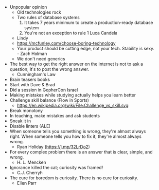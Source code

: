 - Unpopular opinion
    - Old technologies rock
	- Two rules of database systems
	  1. It takes 7 years minimum to create a production-ready database system
	  2. You're not an exception to rule 1
	  Luca Candela
	- Lindy
	- https://mcfunley.com/choose-boring-technology
	- Your product should be cutting edge, not your tech. Stability is sexy.  - Zach Holman
    - We don't need generics
- The best way to get the right answer on the internet is not to ask a question; it's to post the wrong answer.
    - Cunningham's Law
- Brain teasers books
- Start with Dave & Brad
- Did a session in GopherCon Israel
- Making mistakes while studying actually helps you learn better
- Challenge skill balance (Flow in Sports)
    - https://en.wikipedia.org/wiki/File:Challenge_vs_skill.svg
- Break monotony
- In teaching, make mistakes and ask students
- Sneak it in
- Disable linters (ALE)
- When someone tells you something is wrong, they're almost always right. When someone tells you how to fix it, they're almost always wrong.
    - Ryan Holiday (https://j.mp/32LrDo2)
- For every complex problem there is an answer that is clear, simple, and wrong.
    - H. L. Mencken
- Ignorance killed the cat; curiosity was framed!
    - C.J. Cherryh
- The cure for boredom is curiosity. There is no cure for curiosity.
    - Ellen Parr

